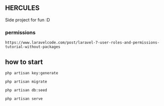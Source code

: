 ## HERCULES

Side project for fun :D

### permissions
`https://www.laravelcode.com/post/laravel-7-user-roles-and-permissions-tutorial-without-packages`

## how to start

`php artisan key:generate`

`php artisan migrate`

`php artisan db:seed`

`php artisan serve`
